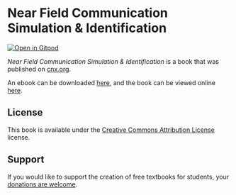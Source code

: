# Near Field Communication Simulation & Identification

[![Open in Gitpod](https://gitpod.io/button/open-in-gitpod.svg)](https://gitpod.io/from-referrer/)

_Near Field Communication Simulation & Identification_ is a book that was published on [cnx.org](https://cnx.org/).

An ebook can be downloaded [here](https://github.com/cnx-user-books/cnxbook-near-field-communication-simulation-identification/releases/latest), and the book can be viewed online [here](https://github.com/cnx-user-books/cnxbook-near-field-communication-simulation-identification/releases/latest).

## License
This book is available under the [Creative Commons Attribution License](./LICENSE) license.

## Support
If you would like to support the creation of free textbooks for students, your [donations are welcome](https://riceconnect.rice.edu/donation/support-openstax-banner).
